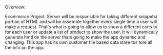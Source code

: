 Overview:

Ecommerce Project.
Server will be responsible for taking different snippets/ portion of HTML and will be assemble together every single time a user will make a request. That's what is going to allow us to show a different carts to for each user or update a list of product to show the user. It will dynamically generate hmtl on the server thats going to make the app dynamic and changing. This app has its own customer file based data store tos tore all the info on the app. 


